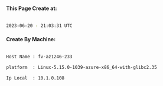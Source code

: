
   
#### This Page Create at:

```bash

2023-06-20 - 21:03:31 UTC

```

#### Create By Machine:

```bash

Host Name : fv-az1246-233

platform  : Linux-5.15.0-1039-azure-x86_64-with-glibc2.35

Ip Local  : 10.1.0.108

```

